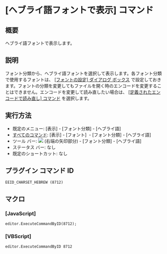 # \[ヘブライ語フォントで表示\] コマンド

## 概要

ヘブライ語フォントで表示します。

## 説明

フォント分類から、ヘブライ語フォントを選択して表示します。各フォント分類で使用するフォントは、 [\[フォントの設定\] ダイアログ ボックス](../../dlg/properties/font/index) で設定しておきます。フォントの分類を変更してもファイルを開く時のエンコードを変更することはできません。エンコードを変更して読み直したい場合は、 [\[定義されたエンコードで読み直し\] コマンド](../file/file_reload_defined) を選択します。

## 実行方法

- 既定のメニュー: \[表示\] \- \[フォント分類\] \- \[ヘブライ語\]
- [すべてのコマンド](../../glossary/allcommands): \[表示\] \- \[フォント\]  \- \[フォント分類\] \- \[ヘブライ語\]
- ツール バー: ![](../../images/fontpopup..png) (右端の矢印部分) \-
\[フォント分類\] \- \[ヘブライ語\]
- ステータス バー: なし
- 既定のショートカット: なし

## プラグイン コマンド ID

```
EEID_CHARSET_HEBREW (8712)
```

## マクロ

### \[JavaScript\]

```
editor.ExecuteCommandByID(8712);
```

### \[VBScript\]

```
editor.ExecuteCommandByID 8712
```
